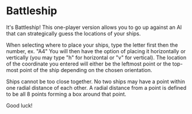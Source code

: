 # Battleship
It's Battleship! This one-player version allows you to go up against an AI that can strategically guess the locations of your ships.

When selecting where to place your ships, type the letter first then the number, ex. "A4"
You will then have the option of placing it horizontally or vertically (you may type "h" for horizontal or "v" for vertical).
The location of the coordinate you entered will either be the leftmost point or the top-most point of the ship depending on the chosen orientation.

Ships cannot be too close together. No two ships may have a point within one radial distance of each other.
A radial distance from a point is defined to be all 8 points forming a box around that point.

Good luck!
